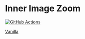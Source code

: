 # Inner Image Zoom

[![GitHub Actions][build-badge]][build]

[Vanilla](https://github.com/laurenashpole/inner-image-zoom/tree/main/packages/vanilla)

[build-badge]: https://github.com/laurenashpole/inner-image-zoom/actions/workflows/release.yml/badge.svg
[build]: https://github.com/laurenashpole/inner-image-zoom/actions